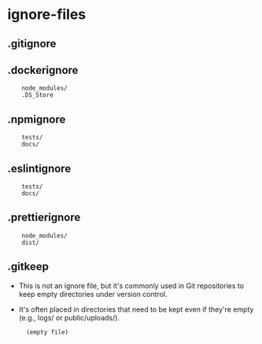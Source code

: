 # ignore-files

## .gitignore

## .dockerignore

        node_modules/
        .DS_Store

## .npmignore

        tests/
        docs/

## .eslintignore

        tests/
        docs/

## .prettierignore

        node_modules/
        dist/

## .gitkeep

- This is not an ignore file, but it's commonly used in Git repositories to keep empty directories under version control.
  
- It's often placed in directories that need to be kept even if they're empty (e.g., logs/ or public/uploads/).

        (empty file)


